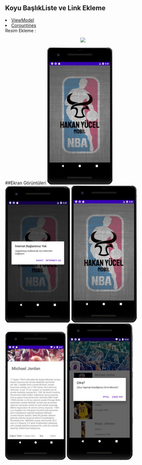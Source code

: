 ## Koyu BaşlıkListe ve Link Ekleme
<li>
  <a href="https://developer.android.com/topic/libraries/architecture/viewmodel ">ViewModel</a>
</li>
<li>
  <a href="https://developer.android.com/topic/libraries/architecture/coroutines" >Corountines</a>
</li> 
Resim Ekleme : <p align="center"><img src="https://github.com/cagataymuhammet/GuestList/blob/master/images/android_arc.png "/></p>


##Ekran Görüntüleri
<img src="https://raw.githubusercontent.com/hakannyucel/h5190051hakanyucel/main/Screens/splash.png?raw=true"/>
<img src="https://github.com/hakannyucel/h5190051hakanyucel/blob/main/Screens/no-internet.png?raw=true"/>
<img src="https://github.com/hakannyucel/h5190051hakanyucel/blob/main/Screens/list.png?raw=true"/>
<img src="https://github.com/hakannyucel/h5190051hakanyucel/blob/main/Screens/detail.png?raw=true"/>
<img src="https://github.com/hakannyucel/h5190051hakanyucel/blob/main/Screens/exit-request.png?raw=true"/>

